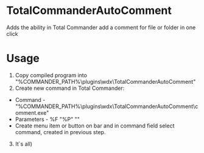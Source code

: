 # TotalCommanderAutoComment
Adds the ability in Total Commander add a comment for file or folder in one click
# Usage
1. Copy compiled program into "%COMMANDER_PATH%\plugins\wdx\TotalCommanderAutoComment\"
2. Create new command in Total Commander:
  * Command - "%COMMANDER_PATH%\plugins\wdx\TotalCommanderAutoComment\comment.exe"
  * Parameters - %F "%P\" "<string for comment>"
  * Create menu item or button on bar and in command field select command, created in previous step.
3. It`s all)

